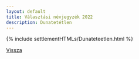 ```yaml
---
layout: default
title: Választási névjegyzék 2022
description: Dunatetétlen
---
```


{% include settlementHTMLs/Dunateteetlen.html %}

[Vissza](../)